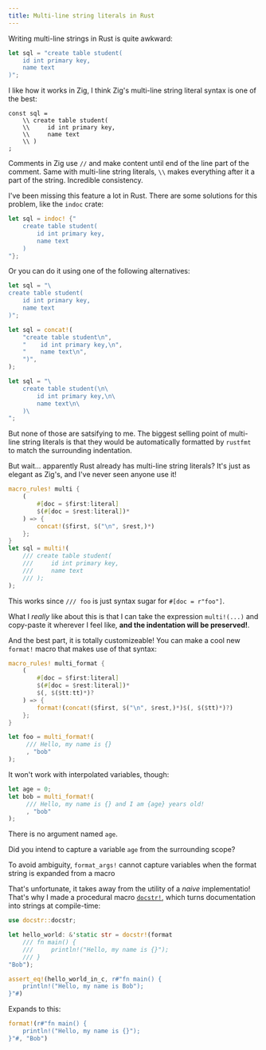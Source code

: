 ```yaml
---
title: Multi-line string literals in Rust
---
```


Writing multi-line strings in Rust is quite awkward:

```rust
let sql = "create table student(
    id int primary key,
    name text
)";
```

I like how it works in Zig, I think Zig's multi-line string literal syntax is one of the best:

```zig
const sql =
    \\ create table student(
    \\     id int primary key,
    \\     name text
    \\ )
;
```

Comments in Zig use `//` and make content until end of the line part of the comment. Same with multi-line string literals, `\\` makes everything after it a part of the string.
Incredible consistency.

I've been missing this feature a lot in Rust. There are some solutions for this problem, like the `indoc` crate:

```rs
let sql = indoc! {"
    create table student(
        id int primary key,
        name text
    )
"};
```

Or you can do it using one of the following alternatives:

```rs
let sql = "\
create table student(
    id int primary key,
    name text
)";
```

```rs
let sql = concat!(
    "create table student\n",
    "    id int primary key,\n",
    "    name text\n",
    ")",
);
```

```rs
let sql = "\
    create table student(\n\
        id int primary key,\n\
        name text\n\
    )\
";
```

But none of those are satsifying to me.
The biggest selling point of multi-line string literals is that they would be automatically formatted by `rustfmt` to match the surrounding indentation.

But wait... apparently Rust already has multi-line string literals? It's just as elegant as Zig's, and I've never seen anyone use it!

```rust
macro_rules! multi {
    (
        #[doc = $first:literal]
        $(#[doc = $rest:literal])*
    ) => {
        concat!($first, $("\n", $rest,)*)
    };
}
let sql = multi!(
    /// create table student(
    ///     id int primary key,
    ///     name text
    /// );
);
```

This works since `/// foo` is just syntax sugar for `#[doc = r"foo"]`.

What I *really* like about this is that I can take the expression `multi!(...)` and copy-paste it wherever I feel like, **and the indentation will be preserved!**.

And the best part, it is totally customizeable! You can make a cool new `format!` macro that makes use of that syntax:

```rs
macro_rules! multi_format {
    (
        #[doc = $first:literal]
        $(#[doc = $rest:literal])*
        $(, $($tt:tt)*)?
    ) => {
        format!(concat!($first, $("\n", $rest,)*)$(, $($tt)*)?)
    };
}

let foo = multi_format!(
     /// Hello, my name is {}
     , "bob"
);
```

It won't work with interpolated variables, though:

```rs
let age = 0;
let bob = multi_format!(
     /// Hello, my name is {} and I am {age} years old!
     , "bob"
);
```

<div class="error">

There is no argument named `age`.

Did you intend to capture a variable `age` from the surrounding scope?

To avoid ambiguity, `format_args!` cannot capture variables when the format string is expanded from a macro

</div>

That's unfortunate, it takes away from the utility of a *naive* implementatio!
That's why I made a procedural macro [`docstr!`](https://github.com/nik-rev/docstr/tree/main), which turns documentation into strings at compile-time:

```rust
use docstr::docstr;

let hello_world: &'static str = docstr!(format
    /// fn main() {
    ///     println!("Hello, my name is {}");
    /// }
"Bob");

assert_eq!(hello_world_in_c, r#"fn main() {
    println!("Hello, my name is Bob");
}"#)
```

Expands to this:

```rust
format!(r#"fn main() {
    println!("Hello, my name is {}");
}"#, "Bob")
```
